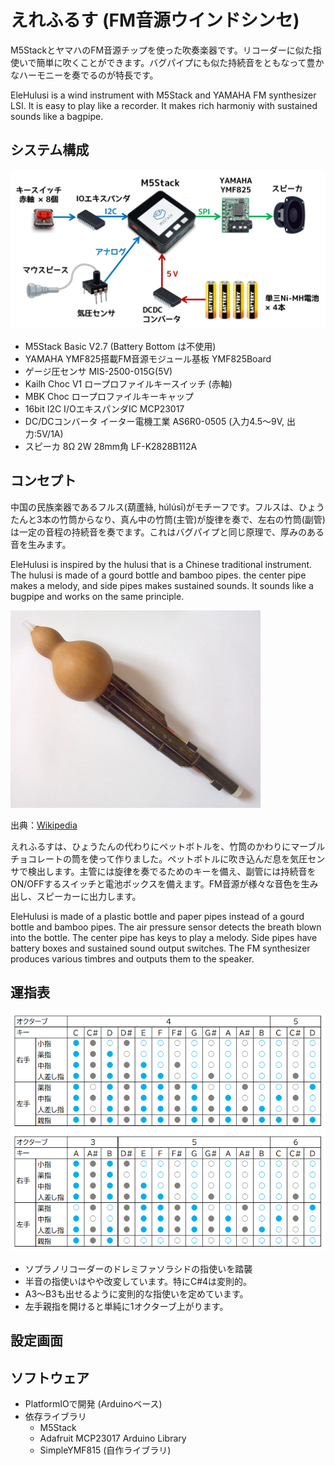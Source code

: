 # えれふるす (FM音源ウインドシンセ)

M5StackとヤマハのFM音源チップを使った吹奏楽器です。リコーダーに似た指使いで簡単に吹くことができます。バグパイプにも似た持続音をともなって豊かなハーモニーを奏でるのが特長です。

EleHulusi is a wind instrument with M5Stack and YAMAHA FM synthesizer LSI. It is easy to play like a recorder. It makes rich harmoniy with sustained sounds like a bagpipe.

## システム構成
![構成図](image/overview.png)
- M5Stack Basic V2.7 (Battery Bottom は不使用)
- YAMAHA YMF825搭載FM音源モジュール基板 YMF825Board
- ゲージ圧センサ MIS-2500-015G(5V) 
- Kailh Choc V1 ロープロファイルキースイッチ (赤軸)
- MBK Choc ロープロファイルキーキャップ
- 16bit I2C I/OエキスパンダIC MCP23017
- DC/DCコンバータ イーター電機工業 AS6R0-0505 (入力4.5～9V, 出力:5V/1A) 
- スピーカ 8Ω 2W 28mm角 LF-K2828B112A

## コンセプト
中国の民族楽器であるフルス(葫蘆絲, húlúsī)がモチーフです。フルスは、ひょうたんと3本の竹筒からなり、真ん中の竹筒(主管)が旋律を奏で、左右の竹筒(副管)は一定の音程の持続音を奏でます。これはバグパイプと同じ原理で、厚みのある音を生みます。

EleHulusi is inspired by the hulusi that is a Chinese traditional instrument. The hulusi is made of a gourd bottle and bamboo pipes. the center pipe makes a melody, and side pipes makes sustained sounds. It sounds like a bugpipe and works on the same principle.

![フルス](image/hulusi.jpg) 

出典：[Wikipedia](https://ja.wikipedia.org/wiki/%E3%81%B2%E3%82%87%E3%81%86%E3%81%9F%E3%82%93%E7%AC%9B)

えれふるすは、ひょうたんの代わりにペットボトルを、竹筒のかわりにマーブルチョコレートの筒を使って作りました。ペットボトルに吹き込んだ息を気圧センサで検出します。主管には旋律を奏でるためのキーを備え、副管には持続音をON/OFFするスイッチと電池ボックスを備えます。FM音源が様々な音色を生み出し、スピーカーに出力します。

EleHulusi is made of a plastic bottle and paper pipes instead of a gourd bottle and bamboo pipes. The air pressure sensor detects the breath blown into the bottle. The center pipe has keys to play a melody. Side pipes have battery boxes and sustained sound output switches. The FM synthesizer produces various timbres and outputs them to the speaker.

## 運指表
![構成図](image/finger.png)
- ソプラノリコーダーのドレミファソラシドの指使いを踏襲
- 半音の指使いはやや改変しています。特にC#4は変則的。
- A3～B3も出せるように変則的な指使いを定めています。
- 左手親指を開けると単純に1オクターブ上がります。

## 設定画面

## ソフトウェア
- PlatformIOで開発 (Arduinoベース)
- 依存ライブラリ
    - M5Stack
    - Adafruit MCP23017 Arduino Library
    - SimpleYMF815 (自作ライブラリ)
